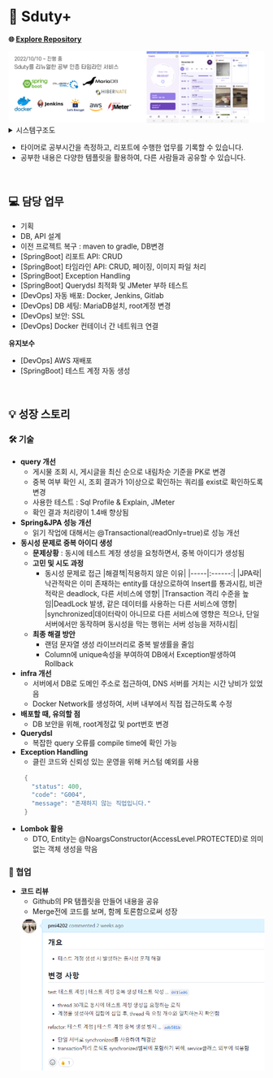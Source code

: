 # 🤟 Sduty+
**🌐 [Explore Repository](https://github.com/pmi4202/SdutyPlus)**<br>

<img src="https://github.com/pmi4202/pmi4202/blob/main/sdutyplus_info.png?raw=true"/>

<details>
  <summary>시스템구조도</summary>
  <img src="https://user-images.githubusercontent.com/49026286/202906377-f1317e67-ebb5-4aef-a444-806d1eee1bab.png"/>
</details>

- 타이머로 공부시간을 측정하고, 리포트에 수행한 업무를 기록할 수 있습니다.
- 공부한 내용은 다양한 템플릿을 활용하여, 다른 사람들과 공유할 수 있습니다.

<br>


## 💻 담당 업무
- 기획
- DB, API 설계
- 이전 프로젝트 복구 : maven to gradle, DB변경
- [SpringBoot] 리포트 API: CRUD
- [SpringBoot] 타임라인 API: CRUD, 페이징, 이미지 파일 처리
- [SpringBoot] Exception Handling
- [SpringBoot] Querydsl 최적화 및 JMeter 부하 테스트
- [DevOps] 자동 배포: Docker, Jenkins, Gitlab
- [DevOps] DB 세팅: MariaDB설치, root계정 변경
- [DevOps] 보안: SSL
- [DevOps] Docker 컨테이너 간 네트워크 연결

**유지보수**

- [DevOps] AWS 재배포
- [SpringBoot] 테스트 계정 자동 생성
<br>

## 💡 성장 스토리

### 🛠️ 기술
- **query 개선**
  - 게시물 조회 시, 게시글을 최신 순으로 내림차순 기준을 PK로 변경
  - 중복 여부 확인 시, 조회 결과가 1이상으로 확인하는 쿼리를 exist로 확인하도록 변경
  - 사용한 테스트 : Sql Profile & Explain, JMeter
  - 확인 결과 처리량이 1.4배 향상됨
- **Spring&JPA 성능 개선**
  - 읽기 작업에 대해서는 @Transactional(readOnly=true)로 성능 개선
- **동시성 문제로 중복 아이디 생성**
  - **문제상황** : 동시에 테스트 계정 생성을 요청하면서, 중복 아이디가 생성됨
  - **고민 및 시도 과정**
    - 동시성 문제로 접근
      |해결책|적용하지 않은 이유|
      |-----|:------:|
      |JPA락|낙관적락은 이미 존재하는 entity를 대상으로하여 Insert를 통과시킴, 비관적락은 deadlock, 다른 서비스에 영향|
      |Transaction 격리 수준을 높임|DeadLock 발생, 같은 데이터를 사용하는 다른 서비스에 영향|
      |synchronized|데이터락이 아니므로 다른 서비스에 영향은 적으나, 단일 서버에서만 동작하며 동시성을 막는 행위는 서버 성능을 저하시킴|
   - **최종 해결 방안**
     - 랜덤 문자열 생성 라이브러리로 중복 발생률을 줄임
     - Column에 unique속성을 부여하여 DB에서 Exception발생하여 Rollback
- **infra 개선**
  - 서버에서 DB로 도메인 주소로 접근하여, DNS 서버를 거치는 시간 낭비가 있었음
  - Docker Network를 생성하여, 서버 내부에서 직접 접근하도록 수정
- **배포할 때, 유의할 점**
  - DB 보안을 위해, root계정값 및 port번호 변경
- **Querydsl**
  - 복잡한 query 오류를 compile time에 확인 가능
- **Exception Handling**
  - 클린 코드와 신뢰성 있는 운영을 위해 커스텀 예외를 사용
  ```java
   {
     "status": 400,
     "code": "G004",
     "message": "존재하지 않는 직업입니다."
   }
  ```
- **Lombok 활용**
  - DTO, Entity는 @NoargsConstructor(AccessLevel.PROTECTED)로 의미없는 객체 생성을 막음
    
### 👏 협업
- **코드 리뷰**
  - Github의 PR 탬플릿을 만들어 내용을 공유
  - Merge전에 코드를 보며, 함께 토론함으로써 성장
  <img src="https://github.com/pmi4202/pmi4202/blob/main/pages/sdutyplus_pr.png?raw=true"/>

